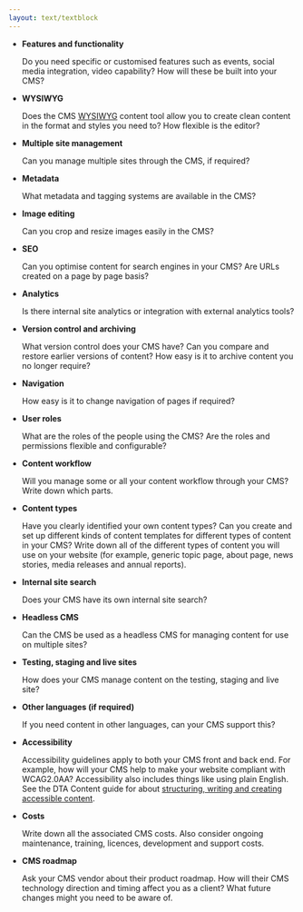 ```yaml
---
layout: text/textblock
---
```


- **Features and functionality** 
   
    Do you need specific or customised features such as events, social media integration, video capability? How will these be built into your CMS?


- **WYSIWYG**

    Does the CMS [WYSIWYG](/content-strategy/content-management-system/optimise-cms/#wysiwyg-text-editor) content tool allow you to create clean content in the format and styles you need to? How flexible is the editor?


- **Multiple site management**

    Can you manage multiple sites through the CMS, if required?


- **Metadata**

    What metadata and tagging systems are available in the CMS? 


- **Image editing**

    Can you crop and resize images easily in the CMS? 


- **SEO**

    Can you optimise content for search engines in your CMS? Are URLs created on a page by page basis? 


- **Analytics**

    Is there internal site analytics or integration with external analytics tools?


- **Version control and archiving**

    What version control does your CMS have? Can you compare and restore earlier versions of content? How easy is it to archive content you no longer require?


- **Navigation**

    How easy is it to change navigation of pages if required?


- **User roles**

    What are the roles of the people using the CMS? Are the roles and permissions flexible and configurable?


- **Content workflow**

    Will you manage some or all your content workflow through your CMS? Write down which parts.


- **Content types**

    Have you clearly identified your own content types? Can you create and set up different kinds of content templates for different types of content in your CMS? Write down all of the different types of content you will use on your website (for example, generic topic page, about page, news stories, media releases and annual reports).


- **Internal site search**

    Does your CMS have its own internal site search?


- **Headless CMS**

    Can the CMS be used as a headless CMS for managing content for use on multiple sites?


- **Testing, staging and live sites**

    How does your CMS manage content on the testing, staging and live site?


- **Other languages (if required)**

    If you need content in other languages, can your CMS support this?


- **Accessibility**

    Accessibility guidelines apply to both your CMS front and back end. For example, how will your CMS help to make your website compliant with WCAG2.0AA? Accessibility also includes things like using plain English. See the DTA Content guide for about [structuring, writing and creating accessible content](https://guides.service.gov.au/content-guide/).


- **Costs** 

    Write down all the associated CMS costs. Also consider ongoing maintenance, training, licences, development and support costs.


- **CMS roadmap** 

    Ask your CMS vendor about their product roadmap. How will their CMS technology direction and timing affect you as a client? What future changes might you need to be aware of.

